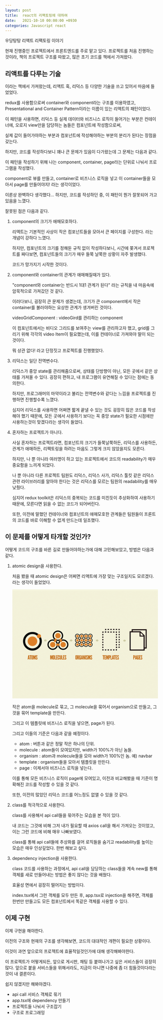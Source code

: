 ```yaml
---
layout: post
title:  react의 리팩토링에 대하여
date:   2021-10-10 00:00:00 +0930
categories: Javascript react
---
```


우당탕탕 리액트 리팩토링 이야기

현재 진행중인 프로젝트에서 프론트엔드를 주로 맡고 있다. 프로젝트를 처음 진행하는 것이라, 책의 프로젝트 구조를 따왔고, 많은 초기 코드를 책에서 가져왔다.

## 리액트를 다루는 기술

이라는 책에서 가져왔는데, 리액트 훅, 리덕스 등 다양한 기술을 쓰고 있어서 마음에 들었었다.

redux를 사용함으로써 container와 component라는 구조를 이용하였고, Presentational and Container Pattern이라는 이름이 있는 리액트의 패턴이었다.

이 패턴을 사용하면, 리덕스 등 실제 데이터와 비즈니스 로직이 들어가는 부분은 컨테이너에, 오로지 view만을 담당하는 놈들은 컴포넌트에 작성함으로써,

실제 값이 들어가야하는 부분과 컴포넌트에 작성해야하는 부분의 분리가 된다는 장점을 갖는다.

하지만, 코드를 작성하다보니 꽤나 큰 문제가 있음이 다가왔는데 그 문제는 다음과 같다.

이 패턴을 작성하기 위해 나는 component, container, page라는 단위로 나눠서 프로그램을 작성했다.

component로 뷰를 만들고, container로 비즈니스 로직을 넣고 이 container들을 모아서 page를 만들어야지! 라는 생각이었다.

이론상 완벽하다 생각했다... 하지만, 코드를 작성하던 중, 이 패턴이 뭔가 잘못되어 가고 있음을 느꼈다.

잘못된 점은 다음과 같다.

1. component의 크기가 애매모호하다.

    리액트는 기본적인 사상이 작은 컴포넌트들을 모아서 큰 페이지를 구성한다. 라는 개념이 강하다 느꼈다.
    
    하지만, 컴포넌트의 크기를 정해둔 규칙 없이 작성하다보니, 시간에 쫒겨서 프로젝트를 짜다보면, 컴포넌트들의 크기가 매우 들쭉 날쭉한 상황이 자주 발생했다.

    코드가 망가지기 시작한 것이다.

2. component와 container의 관계가 애매해질때가 있다.

    "component와 container는 반드시 1대1 관계가 된다" 라는 규칙을 내 마음속에 암묵적으로 가져갔던 것 같다.

    이러다보니, 굉장히 큰 문제가 생겼는데, 크기가 큰 component에서 작은 container를 불러야하는 요상한 관계가 생겨버린 것이다.

    videoGridComponent : videoGird를 관리하는 component

    이 컴포넌트에서는 비디오 그리드를 보여주는 view를 관리하고자 했고, grid를 그리기 위해 각각의 video Item이 필요했는데, 이를 컨테이너로 가져와야 말이 되는것이다.
    
    뭐 상관 없다! 라고 단정짓고 프로젝트를 진행했었다.

3. 리덕스는 일단 전역변수다.

    리덕스가 중앙 state를 관리해줌으로써, 상태를 단방향이 아닌, 모든 곳에서 같은 상태를 가져올 수 있다. 굉장히 편하고, 내 프로그램이 유연해질 수 있다는 점에는 동의한다.

    하지만, 프로그래머의 마약이라고 불리는 전역변수와 같다는 느낌을 프로젝트를 진행하면 진행할수록 느꼈다.

    심지어 리덕스를 사용하면 어쩌면 짧게 끝낼 수 있는 것도 굉장히 많은 코드를 작성해야 했기 때문에, 모든 곳에서 사용하기 보다는 꼭 중앙 state가 필요한 시점에만 사용하는것이 맞겠다라는 생각이 들었다.

4. 혼자하는 프로젝트가 아니다.

    사실 혼자하는 프로젝트라면, 컴포넌트의 크기가 들쭉날쭉하든, 리덕스를 사용하든, 관계가 애매하든, 리팩토링을 하려는 마음도 그렇게 크지 않았을지도 모른다.

    하지만, 나 뿐 아니라 여러명이 하고 있는 프로젝트에서 코드의 readability가 매우 중요함을 느끼게 되었다.

    나 뿐 아니라 다른 프로젝트 팀원도 리덕스, 리덕스 사가, 리덕스 툴킷 같은 리덕스 관련 라이브러리를 알아야 한다는 것은 리덕스를 모르는 팀원의 readability를 매우 낮췄다.

    심지어 redux toolkit은 리덕스의 중복되는 코드를 미친듯이 추상화하여 사용하기 때문에, 모른다면 읽을 수 없는 코드가 되어버린다.

    또한, 이전에 말했던 컨테이너와 컴포넌트의 애매모호한 관계들은 팀원들이 프론트의 코드를 바로 이해할 수 없게 만드는데 일조했다.


## 이 문제를 어떻게 타개할 것인가?

어떻게 코드의 구조를 바른 길로 만들어야하는가에 대해 고민해보았고, 방법은 다음과 같다.

1. atomic design을 사용한다.

    처음 봤을 때 atomic design은 어쩌면 리액트에 가장 맞는 구조일지도 모르겠다. 라는 생각이 들었었다.

    ![atomicDesign](/assets/img/1010/atomicDesign.png)

    작은 atom을 molecule로 묶고, 그 molecule을 묶어서 organism으로 만들고, 그것을 묶어 template을 만든다.

    그리고 이 템플릿에 비즈니스 로직을 넣으면, page가 된다.

    그리고 이들의 기준은 다음과 같을 예정이다.

    - atom : 버튼과 같은 정말 작은 하나의 단위.
    - molecule : atom들이 모여있지만, width가 100%가 아닌 놈들.
    - organism : atom과 molecule들을 모아 width가 100%인 놈. 예) navbar
    - template : organism들을 모아서 템플릿을 만든다.
    - page : 이제서야 비즈니스 로직을 넣는다.

    이를 통해 모든 비즈니스 로직이 page에 모여있고, 이전과 비교해봤을 때 기준이 명확해진 코드를 작성할 수 있을 것 같다.

    또한, 이전의 많았던 리덕스 코드를 어느정도 없앨 수 있을 것 같다.

2. class를 적극적으로 사용한다.

    class를 사용해서 api call들을 묶어주는 모습을 본 적이 있다.

    내 코드는 그것에 비해 그저 내가 필요할 때 axios call을 해서 가져오는 것이었고, 이는 그런 코드에 비해 매우 나빠보였다.

    class를 통해 api call들에 추상화를 걸어 로직들을 숨기고 readability를 높이는 모습은 매우 인상깊었다. 한번 해보고 싶다.

3. dependency injection을 사용한다.

    class 코드를 사용하는 과정에서, api call을 담당하는 class들을 계속 new를 통해 객체를 새로 만들어내는 방법은 좋지 않다는 것을 배웠다.

    효율성 면에서 굉장히 떨어지는 방법이다.

    index.tsx에서 그런 객체를 모두 만든 후, app.tsx로 injection을 해주면, 객체를 한번만 만들고도 모든 컴포넌트에서 똑같은 객체를 사용할 수 있다.

## 이제 구현

이제 구현을 해야한다.

이전의 구조와 현재의 구조를 생각해보면, 코드의 대대적인 개편이 필요한 상황이다.

이것이 과연 앞으로의 프로젝트에 효율적일것인가에 대해 생각해봐야한다.

이 프로젝트가 어떻게되든, 앞으로 게시판, 채팅 등 붙여나가고 싶은 서비스들이 굉장히 많다. 앞으로 붙을 서비스들을 위해서라도, 지금이 아니면 나중에 좀 더 힘들것이다라는것이 내 결론이다.

쉽지 않겠지만 해봐야겠다.

- api call 서비스 객체로 묶기
- app.tsx에 dependency 만들기
- 프로젝트들 나눠서 구조잡기
- 구조로 프로그래밍